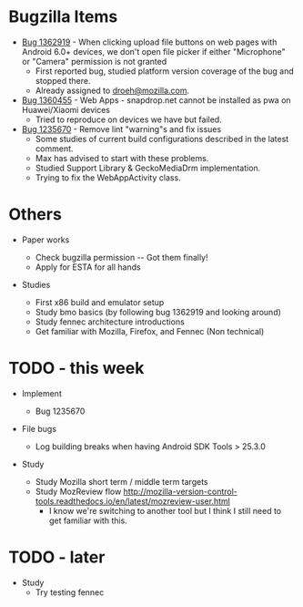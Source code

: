 # Bugzilla Items

* [Bug 1362919](https://bugzil.la/1362919) - When clicking upload file buttons on web pages with Android 6.0+ devices, we don't open file picker if either "Microphone" or "Camera" permission is not granted
  * First reported bug, studied platform version coverage of the bug and stopped there.
  * Already assigned to droeh@mozilla.com.
* [Bug 1360455](https://bugzil.la/1360455) - Web Apps - snapdrop.net cannot be installed as pwa on Huawei/Xiaomi devices
  * Tried to reproduce on devices we have but failed.
* [Bug 1235670](https://bugzil.la/1235670) - Remove lint "warning"s and fix issues
  * Some studies of current build configurations described in the latest comment.
  * Max has advised to start with these problems.
  * Studied Support Library & GeckoMediaDrm implementation.
  * Trying to fix the WebAppActivity class.

# Others

* Paper works
  * Check bugzilla permission -- Got them finally!
  * Apply for ESTA for all hands

* Studies
  * First x86 build and emulator setup
  * Study bmo basics (by following bug 1362919 and looking around)
  * Study fennec architecture introductions
  * Get familiar with Mozilla, Firefox, and Fennec (Non technical)
  
  
# TODO - this week
  
* Implement
  * Bug 1235670

* File bugs
  * Log building breaks when having Android SDK Tools > 25.3.0
  
* Study
  * Study Mozilla short term / middle term targets
  * Study MozReview flow http://mozilla-version-control-tools.readthedocs.io/en/latest/mozreview-user.html
    * I know we're switching to another tool but I think I still need to get familiar with this.
  
# TODO - later

* Study
  * Try testing fennec
